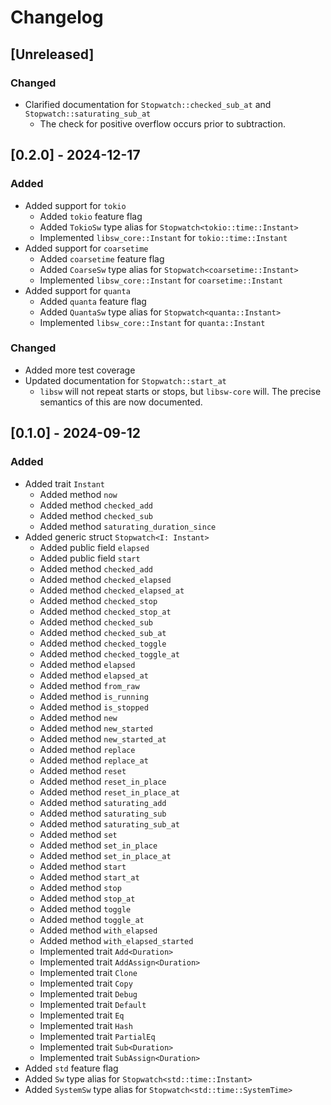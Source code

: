 # Changelog

## [Unreleased]
### Changed
- Clarified documentation for `Stopwatch::checked_sub_at` and
  `Stopwatch::saturating_sub_at`
  - The check for positive overflow occurs prior to subtraction.

## [0.2.0] - 2024-12-17
### Added
- Added support for `tokio`
  - Added `tokio` feature flag
  - Added `TokioSw` type alias for `Stopwatch<tokio::time::Instant>`
  - Implemented `libsw_core::Instant` for `tokio::time::Instant`
- Added support for `coarsetime`
  - Added `coarsetime` feature flag
  - Added `CoarseSw` type alias for `Stopwatch<coarsetime::Instant>`
  - Implemented `libsw_core::Instant` for `coarsetime::Instant`
- Added support for `quanta`
  - Added `quanta` feature flag
  - Added `QuantaSw` type alias for `Stopwatch<quanta::Instant>`
  - Implemented `libsw_core::Instant` for `quanta::Instant`

### Changed
- Added more test coverage
- Updated documentation for `Stopwatch::start_at`
  - `libsw` will not repeat starts or stops, but `libsw-core` will. The precise
    semantics of this are now documented.

## [0.1.0] - 2024-09-12
### Added
- Added trait `Instant`
  - Added method `now`
  - Added method `checked_add`
  - Added method `checked_sub`
  - Added method `saturating_duration_since`
- Added generic struct `Stopwatch<I: Instant>`
  - Added public field `elapsed`
  - Added public field `start`
  - Added method `checked_add`
  - Added method `checked_elapsed`
  - Added method `checked_elapsed_at`
  - Added method `checked_stop`
  - Added method `checked_stop_at`
  - Added method `checked_sub`
  - Added method `checked_sub_at`
  - Added method `checked_toggle`
  - Added method `checked_toggle_at`
  - Added method `elapsed`
  - Added method `elapsed_at`
  - Added method `from_raw`
  - Added method `is_running`
  - Added method `is_stopped`
  - Added method `new`
  - Added method `new_started`
  - Added method `new_started_at`
  - Added method `replace`
  - Added method `replace_at`
  - Added method `reset`
  - Added method `reset_in_place`
  - Added method `reset_in_place_at`
  - Added method `saturating_add`
  - Added method `saturating_sub`
  - Added method `saturating_sub_at`
  - Added method `set`
  - Added method `set_in_place`
  - Added method `set_in_place_at`
  - Added method `start`
  - Added method `start_at`
  - Added method `stop`
  - Added method `stop_at`
  - Added method `toggle`
  - Added method `toggle_at`
  - Added method `with_elapsed`
  - Added method `with_elapsed_started`
  - Implemented trait `Add<Duration>`
  - Implemented trait `AddAssign<Duration>`
  - Implemented trait `Clone`
  - Implemented trait `Copy`
  - Implemented trait `Debug`
  - Implemented trait `Default`
  - Implemented trait `Eq`
  - Implemented trait `Hash`
  - Implemented trait `PartialEq`
  - Implemented trait `Sub<Duration>`
  - Implemented trait `SubAssign<Duration>`
- Added `std` feature flag
- Added `Sw` type alias for `Stopwatch<std::time::Instant>`
- Added `SystemSw` type alias for `Stopwatch<std::time::SystemTime>`
